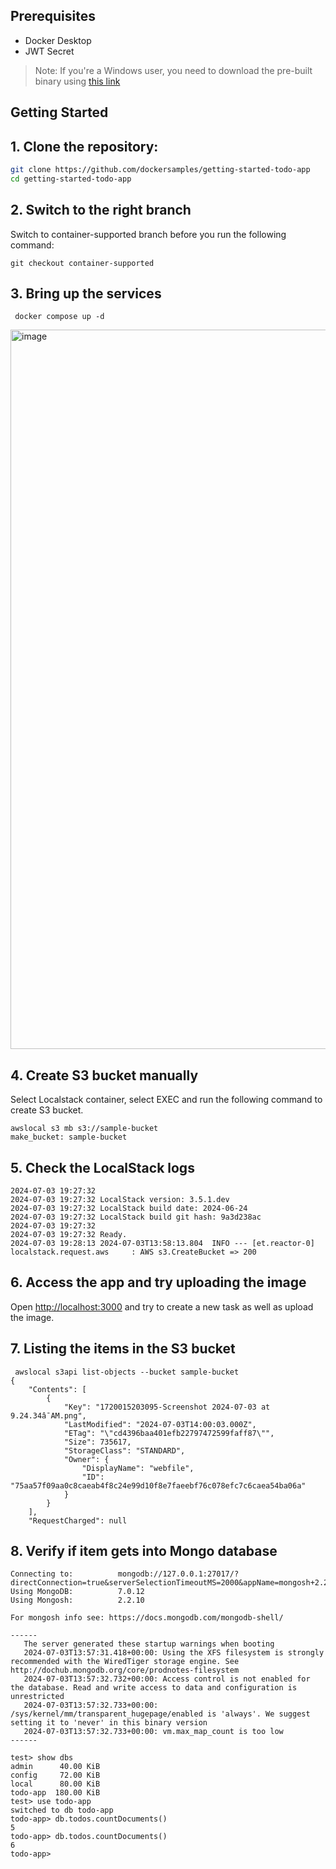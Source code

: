 ## Prerequisites

- Docker Desktop
- JWT Secret

> Note:
> If you're a Windows user, you need to download the pre-built binary using [this link](https://docs.localstack.cloud/getting-started/installation) 


## Getting Started

## 1. Clone the repository:

```sh
git clone https://github.com/dockersamples/getting-started-todo-app
cd getting-started-todo-app
```


## 2. Switch to the right branch

Switch to container-supported branch before you run the following command:

```
git checkout container-supported
```


## 3. Bring up the services

```
 docker compose up -d
```

<img width="1151" alt="image" src="https://github.com/dockersamples/getting-started-todo-app/assets/313480/c81c8e3b-847a-4a93-a960-8d01960d7b4c">



## 4. Create S3 bucket manually

Select Localstack container, select EXEC and run the following command to create S3 bucket.

```
awslocal s3 mb s3://sample-bucket
make_bucket: sample-bucket
```

## 5. Check the LocalStack logs

```
2024-07-03 19:27:32 
2024-07-03 19:27:32 LocalStack version: 3.5.1.dev
2024-07-03 19:27:32 LocalStack build date: 2024-06-24
2024-07-03 19:27:32 LocalStack build git hash: 9a3d238ac
2024-07-03 19:27:32 
2024-07-03 19:27:32 Ready.
2024-07-03 19:28:13 2024-07-03T13:58:13.804  INFO --- [et.reactor-0] localstack.request.aws     : AWS s3.CreateBucket => 200
```

## 6. Access the app and try uploading the image

Open [http://localhost:3000](http://localhost:3000) and try to create a new task as well as upload the image.


## 7. Listing the items in the S3 bucket

```
 awslocal s3api list-objects --bucket sample-bucket
{
    "Contents": [
        {
            "Key": "1720015203095-Screenshot 2024-07-03 at 9.24.34â¯AM.png",
            "LastModified": "2024-07-03T14:00:03.000Z",
            "ETag": "\"cd4396baa401efb22797472599faff87\"",
            "Size": 735617,
            "StorageClass": "STANDARD",
            "Owner": {
                "DisplayName": "webfile",
                "ID": "75aa57f09aa0c8caeab4f8c24e99d10f8e7faeebf76c078efc7c6caea54ba06a"
            }
        }
    ],
    "RequestCharged": null
```

## 8. Verify if item gets into Mongo database

```
Connecting to:          mongodb://127.0.0.1:27017/?directConnection=true&serverSelectionTimeoutMS=2000&appName=mongosh+2.2.10
Using MongoDB:          7.0.12
Using Mongosh:          2.2.10

For mongosh info see: https://docs.mongodb.com/mongodb-shell/

------
   The server generated these startup warnings when booting
   2024-07-03T13:57:31.418+00:00: Using the XFS filesystem is strongly recommended with the WiredTiger storage engine. See http://dochub.mongodb.org/core/prodnotes-filesystem
   2024-07-03T13:57:32.732+00:00: Access control is not enabled for the database. Read and write access to data and configuration is unrestricted
   2024-07-03T13:57:32.733+00:00: /sys/kernel/mm/transparent_hugepage/enabled is 'always'. We suggest setting it to 'never' in this binary version
   2024-07-03T13:57:32.733+00:00: vm.max_map_count is too low
------

test> show dbs
admin      40.00 KiB
config     72.00 KiB
local      80.00 KiB
todo-app  180.00 KiB
test> use todo-app
switched to db todo-app
todo-app> db.todos.countDocuments()
5
todo-app> db.todos.countDocuments()
6
todo-app>
```



